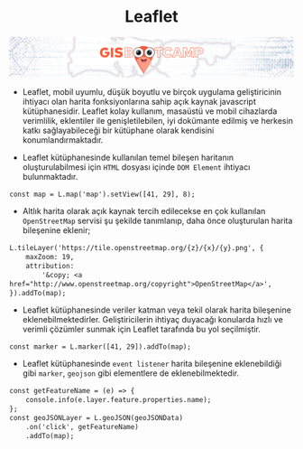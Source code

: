  <h1 align="center">Leaflet</h1>
 <p align="center">
 <img src="../../banner02.png">
  <br />
</p>

- Leaflet, mobil uyumlu, düşük boyutlu ve birçok uygulama geliştiricinin ihtiyacı olan harita fonksiyonlarına sahip açık kaynak javascript kütüphanesidir. Leaflet kolay kullanım, masaüstü ve mobil cihazlarda verimlilik, eklentiler ile genişletilebilen, iyi dokümante edilmiş ve herkesin katkı sağlayabileceği bir kütüphane olarak kendisini konumlandırmaktadır.

- Leaflet kütüphanesinde kullanılan temel bileşen haritanın oluşturulabilmesi için `HTML` dosyası içinde `DOM Element` ihtiyacı bulunmaktadır.

```
const map = L.map('map').setView([41, 29], 8);
```

- Altlık harita olarak açık kaynak tercih edilecekse en çok kullanılan `OpenStreetMap` servisi şu şekilde tanımlanıp, daha önce oluşturulan harita bileşenine eklenir;

```
L.tileLayer('https://tile.openstreetmap.org/{z}/{x}/{y}.png', {
	maxZoom: 19,
	attribution:
		'&copy; <a href="http://www.openstreetmap.org/copyright">OpenStreetMap</a>',
}).addTo(map);
```

- Leaflet kütüphanesinde veriler katman veya tekil olarak harita bileşenine eklenebilmektedirler. Geliştiricilerin ihtiyaç duyacağı konularda hızlı ve verimli çözümler sunmak için Leaflet tarafında bu yol seçilmiştir.

```
const marker = L.marker([41, 29]).addTo(map);
```

- Leaflet kütüphanesinde `event listener` harita bileşenine eklenebildiği gibi `marker`, `geojson` gibi elementlere de eklenebilmektedir.

```
const getFeatureName = (e) => {
	console.info(e.layer.feature.properties.name);
};
const geoJSONLayer = L.geoJSON(geoJSONData)
	.on('click', getFeatureName)
	.addTo(map);
```
